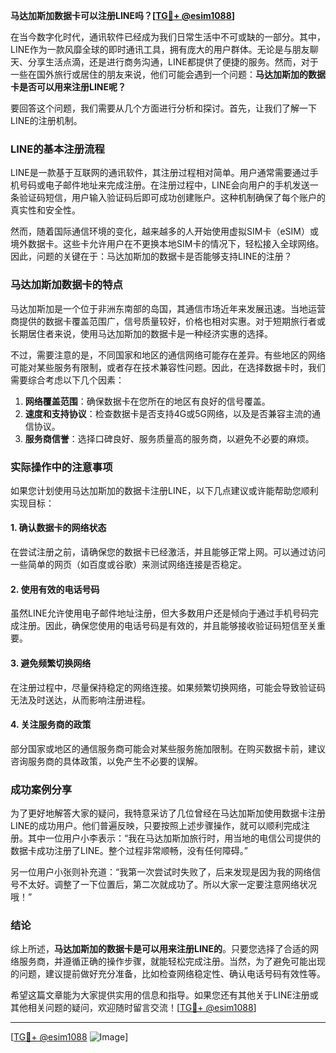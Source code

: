 **马达加斯加数据卡可以注册LINE吗？[[TG💪+ @esim1088](https://t.me/s/esim1088)]**

在当今数字化时代，通讯软件已经成为我们日常生活中不可或缺的一部分。其中，LINE作为一款风靡全球的即时通讯工具，拥有庞大的用户群体。无论是与朋友聊天、分享生活点滴，还是进行商务沟通，LINE都提供了便捷的服务。然而，对于一些在国外旅行或居住的朋友来说，他们可能会遇到一个问题：**马达加斯加的数据卡是否可以用来注册LINE呢？**

要回答这个问题，我们需要从几个方面进行分析和探讨。首先，让我们了解一下LINE的注册机制。

### LINE的基本注册流程

LINE是一款基于互联网的通讯软件，其注册过程相对简单。用户通常需要通过手机号码或电子邮件地址来完成注册。在注册过程中，LINE会向用户的手机发送一条验证码短信，用户输入验证码后即可成功创建账户。这种机制确保了每个账户的真实性和安全性。

然而，随着国际通信环境的变化，越来越多的人开始使用虚拟SIM卡（eSIM）或境外数据卡。这些卡允许用户在不更换本地SIM卡的情况下，轻松接入全球网络。因此，问题的关键在于：马达加斯加的数据卡是否能够支持LINE的注册？

### 马达加斯加数据卡的特点

马达加斯加是一个位于非洲东南部的岛国，其通信市场近年来发展迅速。当地运营商提供的数据卡覆盖范围广，信号质量较好，价格也相对实惠。对于短期旅行者或长期居住者来说，使用马达加斯加的数据卡是一种经济实惠的选择。

不过，需要注意的是，不同国家和地区的通信网络可能存在差异。有些地区的网络可能对某些服务有限制，或者存在技术兼容性问题。因此，在选择数据卡时，我们需要综合考虑以下几个因素：

1. **网络覆盖范围**：确保数据卡在您所在的地区有良好的信号覆盖。
2. **速度和支持协议**：检查数据卡是否支持4G或5G网络，以及是否兼容主流的通信协议。
3. **服务商信誉**：选择口碑良好、服务质量高的服务商，以避免不必要的麻烦。

### 实际操作中的注意事项

如果您计划使用马达加斯加的数据卡注册LINE，以下几点建议或许能帮助您顺利实现目标：

#### 1. 确认数据卡的网络状态
在尝试注册之前，请确保您的数据卡已经激活，并且能够正常上网。可以通过访问一些简单的网页（如百度或谷歌）来测试网络连接是否稳定。

#### 2. 使用有效的电话号码
虽然LINE允许使用电子邮件地址注册，但大多数用户还是倾向于通过手机号码完成注册。因此，确保您使用的电话号码是有效的，并且能够接收验证码短信至关重要。

#### 3. 避免频繁切换网络
在注册过程中，尽量保持稳定的网络连接。如果频繁切换网络，可能会导致验证码无法及时送达，从而影响注册进程。

#### 4. 关注服务商的政策
部分国家或地区的通信服务商可能会对某些服务施加限制。在购买数据卡前，建议咨询服务商的具体政策，以免产生不必要的误解。

### 成功案例分享

为了更好地解答大家的疑问，我特意采访了几位曾经在马达加斯加使用数据卡注册LINE的成功用户。他们普遍反映，只要按照上述步骤操作，就可以顺利完成注册。其中一位用户小李表示：“我在马达加斯加旅行时，用当地的电信公司提供的数据卡成功注册了LINE。整个过程非常顺畅，没有任何障碍。”

另一位用户小张则补充道：“我第一次尝试时失败了，后来发现是因为我的网络信号不太好。调整了一下位置后，第二次就成功了。所以大家一定要注意网络状况哦！”

### 结论

综上所述，**马达加斯加的数据卡是可以用来注册LINE的**。只要您选择了合适的网络服务商，并遵循正确的操作步骤，就能轻松完成注册。当然，为了避免可能出现的问题，建议提前做好充分准备，比如检查网络稳定性、确认电话号码有效性等。

希望这篇文章能为大家提供实用的信息和指导。如果您还有其他关于LINE注册或其他相关问题的疑问，欢迎随时留言交流！[[TG💪+ @esim1088](https://t.me/s/esim1088)]

---

[[TG💪+ @esim1088](https://t.me/s/esim1088) ![Image](https://i.postimg.cc/4NQfJmqS/Snipaste-2025-05-13-00-14-12.png)]